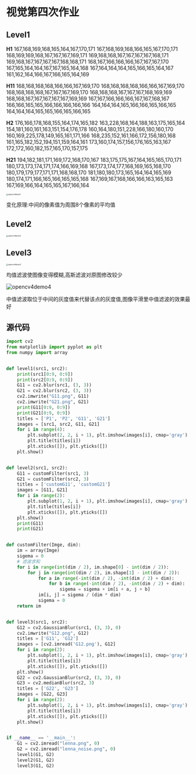 # 视觉第四次作业




## Level1

**H1**
167,168,169,168,165,164,167,170,171
167,168,169,168,166,165,167,170,171
168,169,169,168,167,167,167,169,171
169,168,168,167,167,167,167,168,171
169,168,167,167,167,167,168,168,171
168,167,166,166,166,167,167,167,170
167,165,164,164,167,167,165,164,168
167,164,164,164,165,166,165,164,167
161,162,164,166,167,166,165,164,169

**H11**
168,168,168,168,166,166,167,169,170
168,168,168,168,166,166,167,169,170
168,168,168,168,167,167,167,169,170
168,168,168,167,167,167,168,169,169
168,168,167,167,167,167,167,169,169
167,167,166,166,166,167,167,168,167
166,166,165,165,166,166,166,166,166
164,164,164,165,166,166,165,166,165
164,164,164,165,165,166,165,166,165

**H2**
176,166,178,168,155,164,174,165,182
163,228,168,164,188,163,175,165,164
154,181,160,161,163,151,154,176,178
160,164,180,151,228,166,180,160,170
160,169,225,178,149,165,161,171,166
168,235,152,161,166,172,156,180,168
161,165,182,152,194,151,159,164,161
173,160,174,157,156,176,165,163,167
172,172,160,182,157,165,170,157,175

**H21**
194,182,181,171,169,172,168,170,167
183,175,175,167,164,165,165,170,171
180,173,173,174,171,174,166,169,168
167,173,174,177,168,169,165,168,170
180,179,179,177,171,171,168,168,170
181,180,180,173,165,164,164,165,169
180,174,171,166,165,166,165,165,168
167,169,167,168,166,166,163,165,163
167,169,166,164,165,165,167,166,164

<img src="https://s2.loli.net/2022/05/26/Ii3qWFMtmwRf8Bh.png" alt="opencv4demo1" style="zoom:33%;" />

变化原理:中间的像素值为周围8个像素的平均值

## Level2

<img src="https://s2.loli.net/2022/05/26/ZJvl9fgUbsyEwSp.png" alt="opencv4demo2" style="zoom:33%;" />

## Level3

<img src="https://s2.loli.net/2022/05/26/Edym6UPNSX4KwA2.png" alt="opencv4demo3" style="zoom:33%;" />

均值滤波使图像变得模糊,高斯滤波对原图修改较少

![opencv4demo4](https://s2.loli.net/2022/05/26/84bK1LOi29ovxhH.png)

中值滤波取位于中间的灰度值来代替该点的灰度值,图像平滑里中值滤波的效果最好

## 源代码

```python
import cv2
from matplotlib import pyplot as plt
from numpy import array


def level1(src1, src2):
    print(src1[0:9, 0:9])
    print(src2[0:9, 0:9])
    G11 = cv2.blur(src1, (3, 3))
    G21 = cv2.blur(src2, (3, 3))
    cv2.imwrite("G11.png", G11)
    cv2.imwrite("G21.png", G21)
    print(G11[0:9, 0:9])
    print(G21[0:9, 0:9])
    titles = ['P1', 'P2', 'G11', 'G21']
    images = [src1, src2, G11, G21]
    for i in range(4):
        plt.subplot(2, 2, i + 1), plt.imshow(images[i], cmap='gray')
        plt.title(titles[i])
        plt.xticks([]), plt.yticks([])
    plt.show()


def level2(src1, src2):
    G11 = customFilter(src1, 3)
    G21 = customFilter(src2, 3)
    titles = ['customG11', 'customG21']
    images = [G11, G21]
    for i in range(2):
        plt.subplot(1, 2, i + 1), plt.imshow(images[i], cmap='gray')
        plt.title(titles[i])
        plt.xticks([]), plt.yticks([])
    plt.show()
    print(G11)
    print(G21)


def customFilter(Imge, dim):
    im = array(Imge)
    sigema = 0
    # 滤波求和
    for i in range(int(dim / 2), im.shape[0] - int(dim / 2)):
        for j in range(int(dim / 2), im.shape[1] - int(dim / 2)):
            for a in range(-int(dim / 2), -int(dim / 2) + dim):
                for b in range(-int(dim / 2), -int(dim / 2) + dim):
                    sigema = sigema + im[i + a, j + b]
            im[i, j] = sigema / (dim * dim)
            sigema = 0
    return im


def level3(src1, src2):
    G12 = cv2.GaussianBlur(src1, (3, 3), 0)
    cv2.imwrite("G12.png", G12)
    titles = ['G11', 'G12']
    images = [cv2.imread('G12.png'), G12]
    for i in range(2):
        plt.subplot(1, 2, i + 1), plt.imshow(images[i], cmap='gray')
        plt.title(titles[i])
        plt.xticks([]), plt.yticks([])
    plt.show()
    G22 = cv2.GaussianBlur(src2, (3, 3), 0)
    G23 = cv2.medianBlur(src2, 3)
    titles = ['G22', 'G23']
    images = [G22, G23]
    for i in range(2):
        plt.subplot(1, 2, i + 1), plt.imshow(images[i], cmap='gray')
        plt.title(titles[i])
        plt.xticks([]), plt.yticks([])
    plt.show()


if __name__ == '__main__':
    G1 = cv2.imread("lenna.png", 0)
    G2 = cv2.imread("lenna_noise.png", 0)
    level1(G1, G2)
    level2(G1, G2)
    level3(G1, G2)

```

